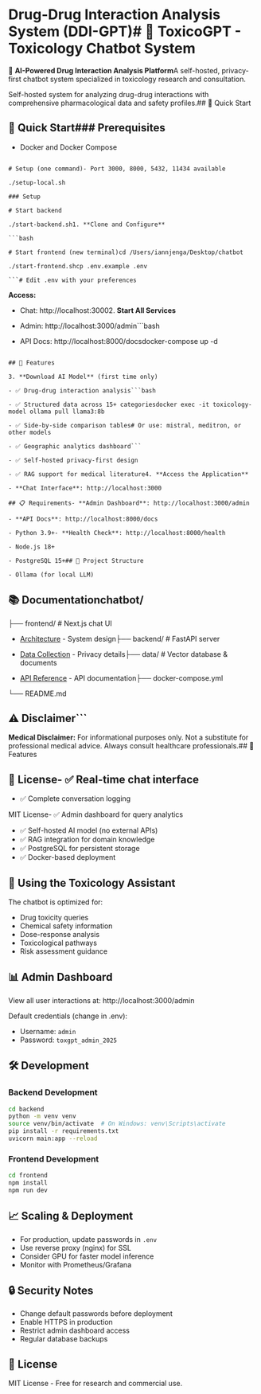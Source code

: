 # Drug-Drug Interaction Analysis System (DDI-GPT)# 🧬 ToxicoGPT - Toxicology Chatbot System



🧬 **AI-Powered Drug Interaction Analysis Platform**A self-hosted, privacy-first chatbot system specialized in toxicology research and consultation.



Self-hosted system for analyzing drug-drug interactions with comprehensive pharmacological data and safety profiles.## 🚀 Quick Start



## 🚀 Quick Start### Prerequisites

- Docker and Docker Compose

```bash- 8GB+ RAM recommended

# Setup (one command)- Port 3000, 8000, 5432, 11434 available

./setup-local.sh

### Setup

# Start backend

./start-backend.sh1. **Clone and Configure**

```bash

# Start frontend (new terminal)cd /Users/iannjenga/Desktop/chatbot

./start-frontend.shcp .env.example .env

```# Edit .env with your preferences

```

**Access:**

- Chat: http://localhost:30002. **Start All Services**

- Admin: http://localhost:3000/admin```bash

- API Docs: http://localhost:8000/docsdocker-compose up -d

```

## 🌟 Features

3. **Download AI Model** (first time only)

- ✅ Drug-drug interaction analysis```bash

- ✅ Structured data across 15+ categoriesdocker exec -it toxicology-model ollama pull llama3:8b

- ✅ Side-by-side comparison tables# Or use: mistral, meditron, or other models

- ✅ Geographic analytics dashboard```

- ✅ Self-hosted privacy-first design

- ✅ RAG support for medical literature4. **Access the Application**

- **Chat Interface**: http://localhost:3000

## 📋 Requirements- **Admin Dashboard**: http://localhost:3000/admin

- **API Docs**: http://localhost:8000/docs

- Python 3.9+- **Health Check**: http://localhost:8000/health

- Node.js 18+

- PostgreSQL 15+## 📁 Project Structure

- Ollama (for local LLM)

```

## 📚 Documentationchatbot/

├── frontend/          # Next.js chat UI

- [Architecture](./ARCHITECTURE.md) - System design├── backend/           # FastAPI server

- [Data Collection](./DATA_COLLECTION.md) - Privacy details├── data/              # Vector database & documents

- [API Reference](http://localhost:8000/docs) - API documentation├── docker-compose.yml

└── README.md

## ⚠️ Disclaimer```



**Medical Disclaimer:** For informational purposes only. Not a substitute for professional medical advice. Always consult healthcare professionals.## 🔧 Features



## 📄 License- ✅ Real-time chat interface

- ✅ Complete conversation logging

MIT License- ✅ Admin dashboard for query analytics

- ✅ Self-hosted AI model (no external APIs)
- ✅ RAG integration for domain knowledge
- ✅ PostgreSQL for persistent storage
- ✅ Docker-based deployment

## 🧪 Using the Toxicology Assistant

The chatbot is optimized for:
- Drug toxicity queries
- Chemical safety information
- Dose-response analysis
- Toxicological pathways
- Risk assessment guidance

## 📊 Admin Dashboard

View all user interactions at: http://localhost:3000/admin

Default credentials (change in .env):
- Username: `admin`
- Password: `toxgpt_admin_2025`

## 🛠️ Development

### Backend Development
```bash
cd backend
python -m venv venv
source venv/bin/activate  # On Windows: venv\Scripts\activate
pip install -r requirements.txt
uvicorn main:app --reload
```

### Frontend Development
```bash
cd frontend
npm install
npm run dev
```

## 📈 Scaling & Deployment

- For production, update passwords in `.env`
- Use reverse proxy (nginx) for SSL
- Consider GPU for faster model inference
- Monitor with Prometheus/Grafana

## 🔒 Security Notes

- Change default passwords before deployment
- Enable HTTPS in production
- Restrict admin dashboard access
- Regular database backups

## 📝 License

MIT License - Free for research and commercial use.
